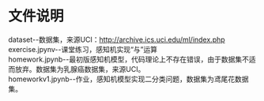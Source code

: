 # 文件说明  
dataset--数据集，来源UCI：http://archive.ics.uci.edu/ml/index.php  
exercise.jpynv--课堂练习，感知机实现“与”运算  
homework.jpynb--最初版感知机模型，代码理论上不存在错误，由于数据集不适而放弃。数据集为乳腺癌数据集，来源UCI。  
homeworkv1.jpynb--作业，感知机模型实现二分类问题，数据集为鸢尾花数据集。  